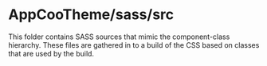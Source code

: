 # AppCooTheme/sass/src

This folder contains SASS sources that mimic the component-class hierarchy. These files
are gathered in to a build of the CSS based on classes that are used by the build.
